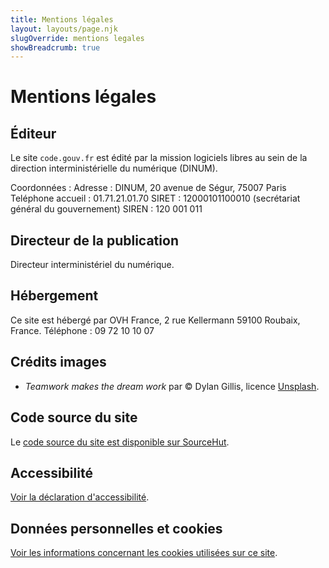 ```yaml
---
title: Mentions légales
layout: layouts/page.njk
slugOverride: mentions legales
showBreadcrumb: true
---
```

# Mentions légales

## Éditeur

Le site `code.gouv.fr` est édité par la mission logiciels libres au sein de la direction interministérielle du numérique (DINUM).

Coordonnées :
Adresse : DINUM, 20 avenue de Ségur, 75007 Paris
Teléphone accueil : 01.71.21.01.70
SIRET : 12000101100010 (secrétariat général du gouvernement)
SIREN : 120 001 011

## Directeur de la publication

Directeur interministériel du numérique.

## Hébergement

Ce site est hébergé par OVH France, 2 rue Kellermann 59100 Roubaix, France.  Téléphone : 09 72 10 10 07

## Crédits images

- *Teamwork makes the dream work* par © Dylan Gillis, licence [Unsplash](https://unsplash.com/photos/KdeqA3aTnBY).

## Code source du site

Le [code source du site est disponible sur SourceHut](https://git.sr.ht/~codegouvfr/code.gouv.fr_home).

## Accessibilité

[Voir la déclaration d'accessibilité](/fr/accessibilite/).

## Données personnelles et cookies

[Voir les informations concernant les cookies utilisées sur ce site](/fr/donnees-personnelles/).
